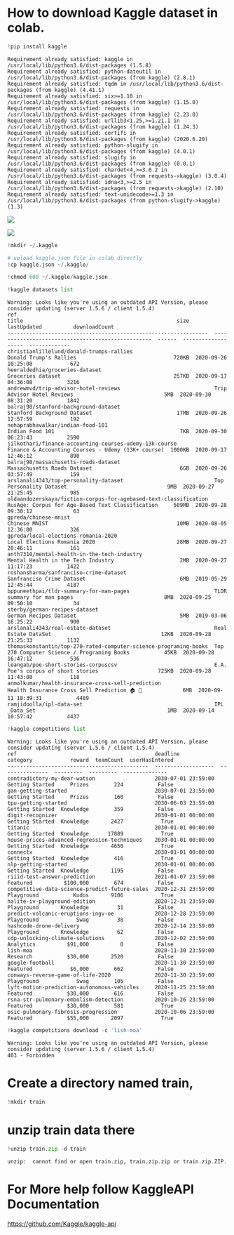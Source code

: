  # How to download Kaggle dataset in colab.



```python
!pip install kaggle
```

    Requirement already satisfied: kaggle in /usr/local/lib/python3.6/dist-packages (1.5.8)
    Requirement already satisfied: python-dateutil in /usr/local/lib/python3.6/dist-packages (from kaggle) (2.8.1)
    Requirement already satisfied: tqdm in /usr/local/lib/python3.6/dist-packages (from kaggle) (4.41.1)
    Requirement already satisfied: six>=1.10 in /usr/local/lib/python3.6/dist-packages (from kaggle) (1.15.0)
    Requirement already satisfied: requests in /usr/local/lib/python3.6/dist-packages (from kaggle) (2.23.0)
    Requirement already satisfied: urllib3<1.25,>=1.21.1 in /usr/local/lib/python3.6/dist-packages (from kaggle) (1.24.3)
    Requirement already satisfied: certifi in /usr/local/lib/python3.6/dist-packages (from kaggle) (2020.6.20)
    Requirement already satisfied: python-slugify in /usr/local/lib/python3.6/dist-packages (from kaggle) (4.0.1)
    Requirement already satisfied: slugify in /usr/local/lib/python3.6/dist-packages (from kaggle) (0.0.1)
    Requirement already satisfied: chardet<4,>=3.0.2 in /usr/local/lib/python3.6/dist-packages (from requests->kaggle) (3.0.4)
    Requirement already satisfied: idna<3,>=2.5 in /usr/local/lib/python3.6/dist-packages (from requests->kaggle) (2.10)
    Requirement already satisfied: text-unidecode>=1.3 in /usr/local/lib/python3.6/dist-packages (from python-slugify->kaggle) (1.3)
    

![](https://miro.medium.com/max/875/1*f94G6dXm-8cRxX5FFTCqyg.png)

![](https://miro.medium.com/max/875/1*rhsGKThdgxwUoskaACSlwA.png)


```python
!mkdir ~/.kaggle
```


```python
# upload kaggle.json file in colab directly
!cp kaggle.json ~/.kaggle/
```


```python
!chmod 600 ~/.kaggle/kaggle.json
```


```python
!kaggle datasets list
```

    Warning: Looks like you're using an outdated API Version, please consider updating (server 1.5.6 / client 1.5.4)
    ref                                                               title                                                 size  lastUpdated          downloadCount  
    ----------------------------------------------------------------  --------------------------------------------------  ------  -------------------  -------------  
    christianlillelund/donald-trumps-rallies                          Donald Trump's Rallies                               720KB  2020-09-26 10:25:08            672  
    heeraldedhia/groceries-dataset                                    Groceries dataset                                    257KB  2020-09-17 04:36:08           3216  
    andrewmvd/trip-advisor-hotel-reviews                              Trip Advisor Hotel Reviews                             5MB  2020-09-30 08:31:20           1842  
    balraj98/stanford-background-dataset                              Stanford Background Dataset                           17MB  2020-09-26 12:57:59            192  
    nehaprabhavalkar/indian-food-101                                  Indian Food 101                                        7KB  2020-09-30 06:23:43           2590  
    jilkothari/finance-accounting-courses-udemy-13k-course            Finance & Accounting Courses - Udemy (13K+ course)  1000KB  2020-09-17 12:46:12            890  
    balraj98/massachusetts-roads-dataset                              Massachusetts Roads Dataset                            6GB  2020-09-26 03:57:49            159  
    arslanali4343/top-personality-dataset                             Top Personality Dataset                                9MB  2020-09-27 21:25:45            985  
    oldaandozerskaya/fiction-corpus-for-agebased-text-classification  RusAge: Corpus for Age-Based Text Classification     509MB  2020-09-28 09:30:12             63  
    gpreda/chinese-mnist                                              Chinese MNIST                                         10MB  2020-08-05 12:36:00            326  
    gpreda/local-elections-romania-2020                               Local Elections Romania 2020                          28MB  2020-09-27 20:46:11            161  
    anth7310/mental-health-in-the-tech-industry                       Mental Health in the Tech Industry                     2MB  2020-09-27 11:17:23           1422  
    roshansharma/sanfranciso-crime-dataset                            Sanfranciso Crime Dataset                              6MB  2019-05-29 12:45:44           4187  
    bppuneethpai/tldr-summary-for-man-pages                           TLDR summary for man pages                             8MB  2020-09-25 09:50:10             34  
    sterby/german-recipes-dataset                                     German Recipes Dataset                                 5MB  2019-03-06 16:25:22            900  
    arslanali4343/real-estate-dataset                                 Real Estate DataSet                                   12KB  2020-09-28 21:25:33           1132  
    thomaskonstantin/top-270-rated-computer-science-programing-books  Top 270 Computer Science / Programing Books           45KB  2020-09-28 16:47:12            536  
    leangab/poe-short-stories-corpuscsv                               E.A. Poe's corpus of short stories                   725KB  2020-09-28 11:43:08            118  
    anmolkumar/health-insurance-cross-sell-prediction                 Health Insurance Cross Sell Prediction 🏠 🏥             6MB  2020-09-11 18:39:31           4489  
    ramjidoolla/ipl-data-set                                          IPL _Data_Set                                          1MB  2020-09-14 10:57:42           4437  
    


```python
!kaggle competitions list
```

    Warning: Looks like you're using an outdated API Version, please consider updating (server 1.5.6 / client 1.5.4)
    ref                                            deadline             category            reward  teamCount  userHasEntered  
    ---------------------------------------------  -------------------  ---------------  ---------  ---------  --------------  
    contradictory-my-dear-watson                   2030-07-01 23:59:00  Getting Started     Prizes        224           False  
    gan-getting-started                            2030-07-01 23:59:00  Getting Started     Prizes        160           False  
    tpu-getting-started                            2030-06-03 23:59:00  Getting Started  Knowledge        359           False  
    digit-recognizer                               2030-01-01 00:00:00  Getting Started  Knowledge       2427            True  
    titanic                                        2030-01-01 00:00:00  Getting Started  Knowledge      17889            True  
    house-prices-advanced-regression-techniques    2030-01-01 00:00:00  Getting Started  Knowledge       4650            True  
    connectx                                       2030-01-01 00:00:00  Getting Started  Knowledge        416            True  
    nlp-getting-started                            2030-01-01 00:00:00  Getting Started  Knowledge       1195           False  
    riiid-test-answer-prediction                   2021-01-07 23:59:00  Featured          $100,000        674           False  
    competitive-data-science-predict-future-sales  2020-12-31 23:59:00  Playground           Kudos       9106            True  
    halite-iv-playground-edition                   2020-12-31 23:59:00  Playground       Knowledge         31           False  
    predict-volcanic-eruptions-ingv-oe             2020-12-28 23:59:00  Playground            Swag         38           False  
    hashcode-drone-delivery                        2020-12-14 23:59:00  Playground       Knowledge         62           False  
    cdp-unlocking-climate-solutions                2020-12-02 23:59:00  Analytics          $91,000          0           False  
    lish-moa                                       2020-11-30 23:59:00  Research           $30,000       2520           False  
    google-football                                2020-11-30 23:59:00  Featured            $6,000        662           False  
    conways-reverse-game-of-life-2020              2020-11-30 23:59:00  Playground            Swag        105           False  
    lyft-motion-prediction-autonomous-vehicles     2020-11-25 23:59:00  Featured           $30,000        616           False  
    rsna-str-pulmonary-embolism-detection          2020-10-26 23:59:00  Featured           $30,000        581            True  
    osic-pulmonary-fibrosis-progression            2020-10-06 23:59:00  Featured           $55,000       2097            True  
    


```python
!kaggle competitions download -c 'lish-moa'
```

    Warning: Looks like you're using an outdated API Version, please consider updating (server 1.5.6 / client 1.5.4)
    403 - Forbidden
    

# Create a directory named train,


```python
!mkdir train
```


# unzip train data there


```python
!unzip train.zip -d train
```

    unzip:  cannot find or open train.zip, train.zip.zip or train.zip.ZIP.
    

# For More help follow KaggleAPI Documentation
https://github.com/Kaggle/kaggle-api
